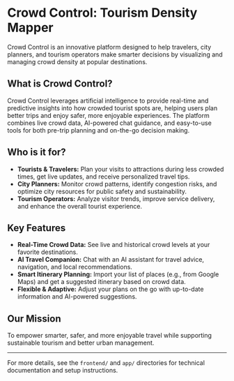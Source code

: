 # Crowd Control: Tourism Density Mapper

Crowd Control is an innovative platform designed to help travelers, city planners, and tourism operators make smarter decisions by visualizing and managing crowd density at popular destinations.

## What is Crowd Control?
Crowd Control leverages artificial intelligence to provide real-time and predictive insights into how crowded tourist spots are, helping users plan better trips and enjoy safer, more enjoyable experiences. The platform combines live crowd data, AI-powered chat guidance, and easy-to-use tools for both pre-trip planning and on-the-go decision making.

## Who is it for?
- **Tourists & Travelers:** Plan your visits to attractions during less crowded times, get live updates, and receive personalized travel tips.
- **City Planners:** Monitor crowd patterns, identify congestion risks, and optimize city resources for public safety and sustainability.
- **Tourism Operators:** Analyze visitor trends, improve service delivery, and enhance the overall tourist experience.

## Key Features
- **Real-Time Crowd Data:** See live and historical crowd levels at your favorite destinations.
- **AI Travel Companion:** Chat with an AI assistant for travel advice, navigation, and local recommendations.
- **Smart Itinerary Planning:** Import your list of places (e.g., from Google Maps) and get a suggested itinerary based on crowd data.
- **Flexible & Adaptive:** Adjust your plans on the go with up-to-date information and AI-powered suggestions.

## Our Mission
To empower smarter, safer, and more enjoyable travel while supporting sustainable tourism and better urban management.

---

For more details, see the `frontend/` and `app/` directories for technical documentation and setup instructions.
